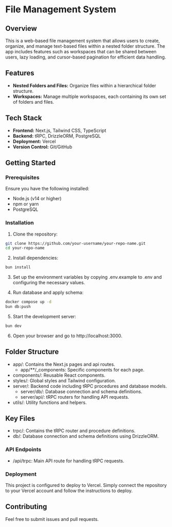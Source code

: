 # File Management System

## Overview

This is a web-based file management system that allows users to create, organize, and manage text-based files within a nested folder structure. The app includes features such as workspaces that can be shared between users, lazy loading, and cursor-based pagination for efficient data handling.

## Features

- **Nested Folders and Files:** Organize files within a hierarchical folder structure.
- **Workspaces:** Manage multiple workspaces, each containing its own set of folders and files.

## Tech Stack

- **Frontend:** Next.js, Tailwind CSS, TypeScript
- **Backend:** tRPC, DrizzleORM, PostgreSQL
- **Deployment:** Vercel
- **Version Control:** Git/GitHub

## Getting Started

### Prerequisites

Ensure you have the following installed:

- Node.js (v14 or higher)
- npm or yarn
- PostgreSQL

### Installation

1. Clone the repository:

  ```bash
  git clone https://github.com/your-username/your-repo-name.git
  cd your-repo-name
  ```

2. Install dependencies:

  ```bash
  bun install
  ```

3. Set up the environment variables by copying .env.example to .env and configuring the necessary values.

4. Run database and apply schema:

  ```bash
  docker compose up -d
  bun db:push
  ```

5. Start the development server:

  ```bash
  bun dev
  ```

6. Open your browser and go to http://localhost:3000.

## Folder Structure

- app/: Contains the Next.js pages and api routes.
  - app/**/_components: Specific components for each page.
- components/: Reusable React components.
- styles/: Global styles and Tailwind configuration.
- server/: Backend code including tRPC procedures and database models.
  - server/db/: Database connection and schema definitions.
  - server/api/: tRPC routers for handling API requests.
- utils/: Utility functions and helpers.

## Key Files

- trpc/: Contains the tRPC router and procedure definitions.
- db/: Database connection and schema definitions using DrizzleORM.

### API Endpoints

- /api/trpc: Main API route for handling tRPC requests.

### Deployment

This project is configured to deploy to Vercel. Simply connect the repository to your Vercel account and follow the instructions to deploy.

## Contributing

Feel free to submit issues and pull requests.
